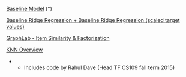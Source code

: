 [Baseline Model](https://github.com/markreinke/cs181-practicals/blob/master/practical3/Main%20Mark.ipynb) (*)

[Baseline Ridge Regression + Baseline Ridge Regression (scaled target values)](...)

[GraphLab - Item Similarity & Factorization](https://github.com/markreinke/cs181-practicals/blob/master/practical3/Main_Seb.ipynb)

[KNN Overview](https://github.com/markreinke/cs181-practicals/blob/master/practical3/Romain_Readme.md) 



* - Includes code by Rahul Dave (Head TF CS109 fall term 2015)